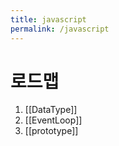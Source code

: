 ```yaml
---
title: javascript
permalink: /javascript
---
```


# 로드맵

1. [[DataType]]
2. [[EventLoop]]
3. [[prototype]]

